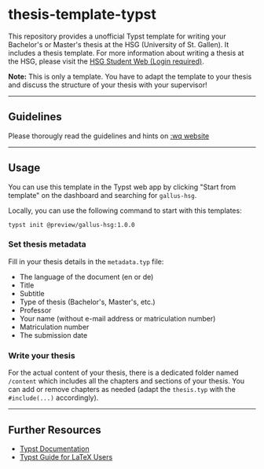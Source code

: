 # thesis-template-typst
This repository provides a unofficial Typst template for writing your Bachelor's or Master's thesis at the HSG (University of St. Gallen). It includes a thesis template. For more information about writing a thesis at the HSG, please visit the [HSG Student Web (Login required)](https://universitaetstgallen.sharepoint.com/sites/PruefungenDE/SitePages/en/Master-Arbeiten.aspx?web=1).

**Note:** This is only a template. You have to adapt the template to your thesis and discuss the structure of your thesis with your supervisor!

--- 
## Guidelines 

Please thorougly read the guidelines and hints on [:wq
website](https://www.unisg.ch/fileadmin/user_upload/HSG_ROOT/_Kernauftritt_HSG/Universitaet/Schools/SOM/Faculty/Chair_of_Organization_Studies/Guideline_HSG.pdf)

---
## Usage
You can use this template in the Typst web app by clicking "Start from template" on the dashboard and searching for `gallus-hsg`.

Locally, you can use the following command to start with this templates:

```
typst init @preview/gallus-hsg:1.0.0
```

### Set thesis metadata 
Fill in your thesis details in the `metadata.typ` file: 
* The language of the document (en or de)
* Title
* Subtitle
* Type of thesis (Bachelor's, Master's, etc.)
* Professor
* Your name (without e-mail address or matriculation number)
* Matriculation number
* The submission date

### Write your thesis
For the actual content of your thesis, there is a dedicated folder named `/content` which includes all the chapters and sections of your thesis.
You can add or remove chapters as needed (adapt the `thesis.typ` with the `#include(...)` accordingly).

---
## Further Resources

- [Typst Documentation](https://typst.app/docs/)
- [Typst Guide for LaTeX Users](https://typst.app/docs/guides/guide-for-latex-users/)
